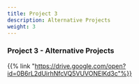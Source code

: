 ```yaml
---
title: Project 3
description: Alternative Projects
weight: 3
---
```


### Project 3 - Alternative Projects

{{% link "https://drive.google.com/open?id=0B6rL2dUirhNfcVQ5VUVONElKd3c"%}}

